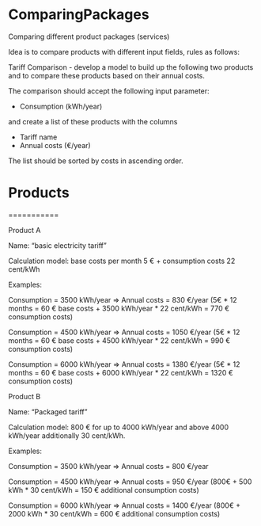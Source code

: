 # ComparingPackages

Comparing different product packages (services)

Idea is to compare products with different input fields, rules as follows:
    
Tariff Comparison - develop a model to build up the following two products and to compare these products based on their annual costs. 

The comparison should accept the following input parameter:
    
- Consumption (kWh/year)
    
and create a list of these products with the columns
    
- Tariff name
- Annual costs (€/year) 

The list should be sorted by costs in ascending order.
    
# Products

===========

Product A 

Name: “basic electricity tariff” 

Calculation model: base costs per month 5 € + consumption costs 22 cent/kWh 

Examples:
    
Consumption = 3500 kWh/year => Annual costs = 830 €/year (5€ * 12 months = 60 € base costs + 3500 kWh/year * 22 cent/kWh = 770 € consumption costs)

Consumption = 4500 kWh/year => Annual costs = 1050 €/year (5€ * 12 months = 60 € base costs + 4500 kWh/year * 22 cent/kWh = 990 € consumption costs)

Consumption = 6000 kWh/year => Annual costs = 1380 €/year (5€ * 12 months = 60 € base costs + 6000 kWh/year * 22 cent/kWh = 1320 € consumption costs)



Product B 

Name: “Packaged tariff” 

Calculation model: 800 € for up to 4000 kWh/year and above 4000 kWh/year additionally 30 cent/kWh. 

Examples:
    
Consumption = 3500 kWh/year => Annual costs = 800 €/year

Consumption = 4500 kWh/year => Annual costs = 950 €/year (800€ + 500 kWh * 30 cent/kWh = 150 € additional consumption costs)

Consumption = 6000 kWh/year => Annual costs = 1400 €/year (800€ + 2000 kWh * 30 cent/kWh = 600 € additional consumption costs)
